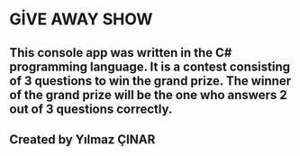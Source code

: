 # GİVE AWAY SHOW

## This console app was written in the C# programming language. It is a contest consisting of 3 questions to win the grand prize. The winner of the grand prize will be the one who answers 2 out of 3 questions correctly.


## Created by Yılmaz ÇINAR
